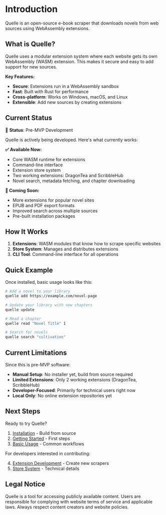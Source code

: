 # Introduction

Quelle is an open-source e-book scraper that downloads novels from web sources using WebAssembly extensions.

## What is Quelle?

Quelle uses a modular extension system where each website gets its own WebAssembly (WASM) extension. This makes it secure and easy to add support for new sources.

**Key Features:**
- **Secure**: Extensions run in a WebAssembly sandbox
- **Fast**: Built with Rust for performance
- **Cross-platform**: Works on Windows, macOS, and Linux
- **Extensible**: Add new sources by creating extensions

## Current Status

🚧 **Status**: Pre-MVP Development

Quelle is actively being developed. Here's what currently works:

**✅ Available Now:**
- Core WASM runtime for extensions
- Command-line interface
- Extension store system
- Two working extensions: DragonTea and ScribbleHub
- Novel search, metadata fetching, and chapter downloading

**🔄 Coming Soon:**
- More extensions for popular novel sites
- EPUB and PDF export formats
- Improved search across multiple sources
- Pre-built installation packages

## How It Works

1. **Extensions**: WASM modules that know how to scrape specific websites
2. **Store System**: Manages and distributes extensions
3. **CLI Tool**: Command-line interface for all operations

## Quick Example

Once installed, basic usage looks like this:

```bash
# Add a novel to your library
quelle add https://example.com/novel-page

# Update your library with new chapters
quelle update

# Read a chapter
quelle read "Novel Title" 1

# Search for novels
quelle search "cultivation"
```

## Current Limitations

Since this is pre-MVP software:

- **Manual Setup**: No installer yet, build from source required
- **Limited Extensions**: Only 2 working extensions (DragonTea, ScribbleHub)
- **Developer-Focused**: Primarily for technical users right now
- **Local Only**: No online extension repositories yet

## Next Steps

Ready to try Quelle?

1. [Installation](./installation.md) - Build from source
2. [Getting Started](./getting-started.md) - First steps
3. [Basic Usage](./basic-usage.md) - Common workflows

For developers interested in contributing:

4. [Extension Development](./development/extension-development.md) - Create new scrapers
5. [Store System](./development/store-system.md) - Technical details

## Legal Notice

Quelle is a tool for accessing publicly available content. Users are responsible for complying with website terms of service and applicable laws. Always respect content creators and website policies.
